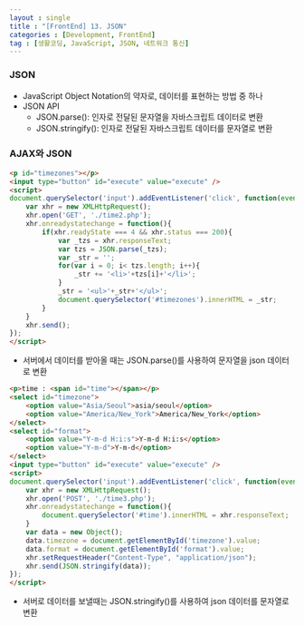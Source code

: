 ```yaml
---
layout : single
title : "[FrontEnd] 13. JSON"
categories : [Development, FrontEnd]
tag : [생활코딩, JavaScript, JSON, 네트워크 통신]
---
```

### JSON
* JavaScript Object Notation의 약자로, 데이터를 표현하는 방법 중 하나
* JSON API
  * JSON.parse(): 인자로 전달된 문자열을 자바스크립트 데이터로 변환
  * JSON.stringify(): 인자로 전달된 자바스크립트 데이터를 문자열로 변환

### AJAX와 JSON
```html
<p id="timezones"></p>
<input type="button" id="execute" value="execute" />
<script>
document.querySelector('input').addEventListener('click', function(event){
    var xhr = new XMLHttpRequest();
    xhr.open('GET', './time2.php');
    xhr.onreadystatechange = function(){
        if(xhr.readyState === 4 && xhr.status === 200){
            var _tzs = xhr.responseText;
            var tzs = JSON.parse(_tzs);
            var _str = '';
            for(var i = 0; i< tzs.length; i++){
                _str += '<li>'+tzs[i]+'</li>';
            }
            _str = '<ul>'+_str+'</ul>';
            document.querySelector('#timezones').innerHTML = _str;
        }
    }
    xhr.send(); 
}); 
</script> 
```
* 서버에서 데이터를 받아올 때는 JSON.parse()를 사용하여 문자열을 json 데이터로 변환

```html
<p>time : <span id="time"></span></p>
<select id="timezone">
    <option value="Asia/Seoul">asia/seoul</option>
    <option value="America/New_York">America/New_York</option>
</select>
<select id="format">
    <option value="Y-m-d H:i:s">Y-m-d H:i:s</option>
    <option value="Y-m-d">Y-m-d</option>
</select>
<input type="button" id="execute" value="execute" />
<script>
document.querySelector('input').addEventListener('click', function(event){
    var xhr = new XMLHttpRequest();
    xhr.open('POST', './time3.php');
    xhr.onreadystatechange = function(){
        document.querySelector('#time').innerHTML = xhr.responseText;
    }
    var data = new Object();
    data.timezone = document.getElementById('timezone').value;
    data.format = document.getElementById('format').value;
    xhr.setRequestHeader("Content-Type", "application/json");
    xhr.send(JSON.stringify(data)); 
});
</script>
```
* 서버로 데이터를 보낼때는 JSON.stringify()를 사용하여 json 데이터를 문자열로 변환